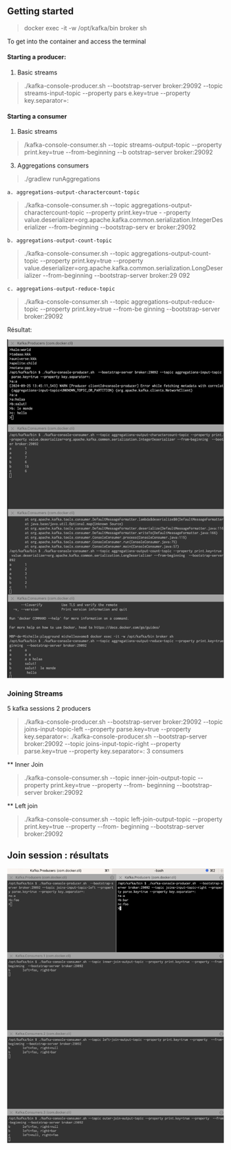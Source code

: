 
## Getting started

> docker exec -it -w /opt/kafka/bin broker sh

To get into the container and access the terminal

#### Starting a producer: 

1. Basic streams
> ./kafka-console-producer.sh  --bootstrap-server broker:29092 --topic streams-input-topic --property pars
e.key=true --property key.separator=:



#### Starting a consumer

1. Basic streams

> /kafka-console-consumer.sh --topic streams-output-topic --property print.key=true --from-beginning  --b
ootstrap-server broker:29092


3. Aggregations consumers 

>  ./gradlew runAggregations


    a. aggregations-output-charactercount-topic

> ./kafka-console-consumer.sh --topic aggregations-output-charactercount-topic --property print.key=true -
-property value.deserializer=org.apache.kafka.common.serialization.IntegerDeserializer --from-beginning  --bootstrap-serv
er broker:29092


    b. aggregations-output-count-topic
> ./kafka-console-consumer.sh --topic aggregations-output-count-topic --property print.key=true --property
value.deserializer=org.apache.kafka.common.serialization.LongDeserializer --from-beginning  --bootstrap-server broker:29
092
> 

    c. aggregations-output-reduce-topic
> ./kafka-console-consumer.sh --topic aggregations-output-reduce-topic --property print.key=true --from-be
ginning  --bootstrap-server broker:29092


Résultat:

![img.png](img.png)


### Joining Streams 

5 kafka sessions 
2 producers
>  ./kafka-console-producer.sh  --bootstrap-server broker:29092 --topic joins-input-topic-left --property parse.key=true --property key.separator=:
>  ./kafka-console-producer.sh  --bootstrap-server broker:29092 --topic joins-input-topic-right --property parse.key=true --property key.separator=:
3 consumers

** Inner Join 
> ./kafka-console-consumer.sh --topic inner-join-output-topic --property print.key=true --property  --from-
beginning --bootstrap-server broker:29092

** Left join
>  ./kafka-console-consumer.sh --topic left-join-output-topic --property print.key=true --property  --from-
beginning --bootstrap-server broker:29092
> 

## Join session : résultats
![img_1.png](img_1.png)
